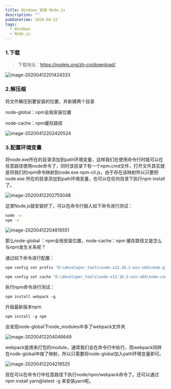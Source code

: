```yaml
---
title: Windows 安装 Node.js
description: ""
pubDatetime: 2020-04-12
tags:
  - Windows
  - Node.js
---
```


### 1.下载

> 下载地址：https://nodejs.org/zh-cn/download/

![image-20200412201424333](https://cxhello.oss-cn-beijing.aliyuncs.com/image/image-20200412201424333.png)

### 2.解压缩

将文件解压到要安装的位置，并新建两个目录

node-global：npm全局安装位置

node-cache：npm缓存路径

![image-20200412202420524](https://cxhello.oss-cn-beijing.aliyuncs.com/image/image-20200412202420524.png)

### 3.配置环境变量

将node.exe所在的目录添加到path环境变量，这样我们在使用命令行时就可以在任意路径使用node命令了，同时该目录下有一个npm.cmd文件，打开文件其实就是将我们的npm命令映射到node.exe npm-cli.js，由于存在该映射所以只要把node.exe 所在的目录添加到path环境变量，也可以在任何目录下执行npm install了。

![image-20200412202755048](https://cxhello.oss-cn-beijing.aliyuncs.com/image/image-20200412202755048.png)

这里Node.js就安装好了，可以在命令行输入如下命令进行测试：

```bash
node -v
npm -v
```

![image-20200412204819551](https://cxhello.oss-cn-beijing.aliyuncs.com/image/image-20200412204819551.png)

那么node-global ：npm全局安装位置，node-cache：npm 缓存路径又是怎么与npm发生关系呢？

通过如下命令进行配置：

```bash
npm config set prefix "D:\developer_tools\node-v12.16.2-win-x64\node-global"

npm config set cache "D:\developer_tools\node-v12.16.2-win-x64\node-cache"
```

执行npm命令进行测试：

`npm install webpack -g`

升级最新版本npm

`npm install -g npm `

会发现node-global下node_modules中多了webpack文件夹

![image-20200412204046649](https://cxhello.oss-cn-beijing.aliyuncs.com/image/image-20200412204046649.png)

webpack是用来打包的module，通常我们会在命令行中执行，而webpack同样在node-global中做了映射，所以只需要将node-global加入path环境变量即可。

![image-20200412204219525](https://cxhello.oss-cn-beijing.aliyuncs.com/image/image-20200412204219525.png)

现在可以在命令行中任意路径下执行node/npm/webpack命令了。还可以通过npm install yarn@latest -g 来安装yarn呢。